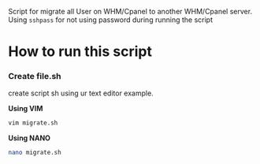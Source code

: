 Script for migrate all User on WHM/Cpanel to another WHM/Cpanel server. Using `sshpass` for not using password during running the script

# How to run this script

### Create file.sh

create script sh using ur text editor example.

**Using VIM**

```bash
vim migrate.sh

```

**Using NANO**

```bash
nano migrate.sh
```
